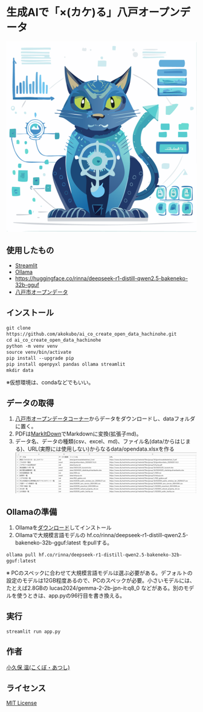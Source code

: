 # 生成AIで「×(カケ)る」八戸オープンデータ

![生成AIで「×(カケ)る」八戸オープンデータ](images/ai_co_create_open_data_hachinohe.png)

## 使用したもの
* [Streamlit](https://streamlit.io/)
* [Ollama](https://ollama.com/)
* https://huggingface.co/rinna/deepseek-r1-distill-qwen2.5-bakeneko-32b-gguf
* [八戸市オープンデータ](https://www.city.hachinohe.aomori.jp/gyoseijoho/tokeijoho/opendata/)

## インストール
```
git clone https://github.com/akokubo/ai_co_create_open_data_hachinohe.git
cd ai_co_create_open_data_hachinohe
python -m venv venv
source venv/bin/activate
pip install --upgrade pip
pip install openpyxl pandas ollama streamlit
mkdir data
```
※仮想環境は、condaなどでもいい。

## データの取得
1. [八戸市オープンデータコーナー](https://www.city.hachinohe.aomori.jp/soshikikarasagasu/johosystemka/tokeijoho/1/1495.html)からデータをダウンロードし、dataフォルダに置く。
2. PDFは[MarkItDown](https://github.com/microsoft/markitdown)でMarkdownに変換(拡張子md)。
3. データ名、データの種類(csv、excel、md)、ファイル名(data/からはじまる)、URL(実際には使用しない)からなるdata/opendata.xlsxを作る
![data/opendata.xlsxの例](images/opendata.xlsx.png)

## Ollamaの準備
1. Ollamaを[ダウンロード](https://ollama.com/download/windows)してインストール
2. Ollamaで大規模言語モデルの hf.co/rinna/deepseek-r1-distill-qwen2.5-bakeneko-32b-gguf:latest をpullする。
```
ollama pull hf.co/rinna/deepseek-r1-distill-qwen2.5-bakeneko-32b-gguf:latest
```
※ PCのスペックに合わせて大規模言語モデルは選ぶ必要がある。デフォルトの設定のモデルは12GB程度あるので、PCのスペックが必要。小さいモデルには、たとえば2.8GBの lucas2024/gemma-2-2b-jpn-it:q8_0 などがある。別のモデルを使うときは、app.pyの96行目を書き換える。

## 実行
```
streamlit run app.py
```

## 作者
[小久保 温(こくぼ・あつし)](https://akokubo.github.io/)

## ライセンス
[MIT License](LICENSE)
